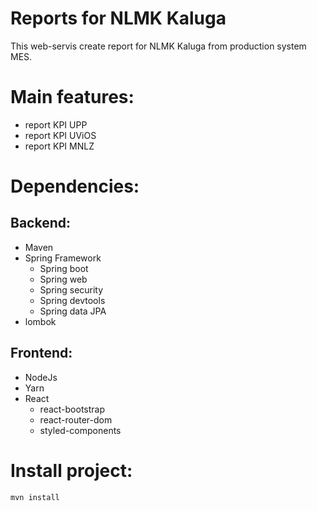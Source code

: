 # Reports for NLMK Kaluga

This web-servis create report for NLMK Kaluga from production system MES.

# Main features:
* report KPI UPP
* report KPI UViOS
* report KPI MNLZ

# Dependencies:
## Backend:
* Maven
* Spring Framework
    * Spring boot
    * Spring web
    * Spring security
    * Spring devtools
    * Spring data JPA
* lombok
## Frontend:
* NodeJs
* Yarn
* React
    * react-bootstrap
    * react-router-dom
    * styled-components
# Install project:
`mvn install`

